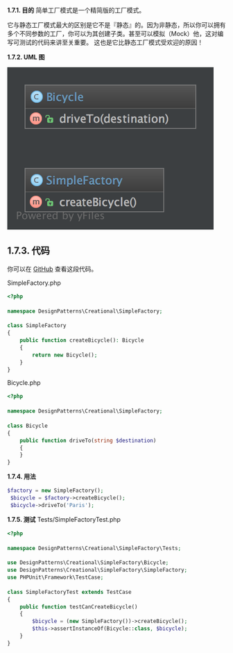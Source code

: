 **1.7.1. 目的**
简单工厂模式是一个精简版的工厂模式。

它与静态工厂模式最大的区别是它不是『静态』的。因为非静态，所以你可以拥有多个不同参数的工厂，你可以为其创建子类。甚至可以模拟（Mock）他，这对编写可测试的代码来讲至关重要。 这也是它比静态工厂模式受欢迎的原因！

**1.7.2. UML 图**

![](../../images/DesignPatterns/07.png)

## 1.7.3. 代码

你可以在 [GitHub](https://github.com/domnikl/DesignPatternsPHP/tree/master/Creational/SimpleFactory) 查看这段代码。

SimpleFactory.php

```php
<?php

namespace DesignPatterns\Creational\SimpleFactory;

class SimpleFactory
{
    public function createBicycle(): Bicycle
    {
        return new Bicycle();
    }
}
```



Bicycle.php

```php
<?php

namespace DesignPatterns\Creational\SimpleFactory;

class Bicycle
{
    public function driveTo(string $destination)
    {
    }
}
```



**1.7.4. 用法**

```php
$factory = new SimpleFactory();
 $bicycle = $factory->createBicycle();
 $bicycle->driveTo('Paris');
```

**1.7.5. 测试**
Tests/SimpleFactoryTest.php

```php
<?php

namespace DesignPatterns\Creational\SimpleFactory\Tests;

use DesignPatterns\Creational\SimpleFactory\Bicycle;
use DesignPatterns\Creational\SimpleFactory\SimpleFactory;
use PHPUnit\Framework\TestCase;

class SimpleFactoryTest extends TestCase
{
    public function testCanCreateBicycle()
    {
        $bicycle = (new SimpleFactory())->createBicycle();
        $this->assertInstanceOf(Bicycle::class, $bicycle);
    }
}
```

